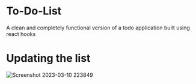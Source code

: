 # To-Do-List
A clean and completely functional version of a todo application built using react hooks

# Updating the list

![Screenshot 2023-03-10 223849](https://user-images.githubusercontent.com/95047638/224391940-d28998fd-82d3-4bc3-9d70-f03124402c8b.png)

